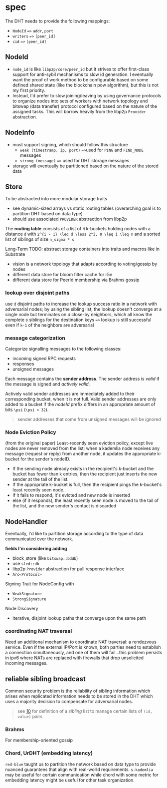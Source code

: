 # spec

The DHT needs to provide the following mappings:
* `NodeId` `=>` `addr`, `port`
* `writers` `=>` `[peer_id]`
* `cid` `=>` `[peer_id]`

## NodeId

* `node_id` is like `libp2p/core/peer_id` but it strives to offer first-class support for anti-sybil mechanisms to slow id generation. I eventually want the proof of work method to be configurable based on some defined shared state (like the blockchain pow algorithm), but this is not my first priority.
* Instead, I'd prefer to slow joining/leaving by using governance protocols to organize nodes into sets of workers with network topology and bitswap (data transfer) protocol configured based on the nature of the assigned tasks. This will borrow heavily from the libp2p `Provider` abstraction.

## NodeInfo

* must support signing, which should follow this structure
    * `weak (timestramp, ip, port)` `=>`used for `PING` and `FIND_NODE` messages
    * `strong (message)` `=>` used for DHT storage messages
* storage will eventually be partitioned based on the nature of the stored data

## Store

To be abstracted into more modular storage traits
- see dynamic-sized arrays vs static routing tables
(overarching goal is to partition DHT based on data type)
- should use associated `PROVIDER` abstraction from libp2p

The **routing table** consists of a list of `N` k-buckets holding nodes with a distance `d` with `2^{i - 1} \leq d \less 2^i, 0 \leq i \leq n` and a sorted list of siblings of size `n_sigma * s`

Long-Term TODO: abstract storage containers into traits and macros like in Substrate
- vision is a network topology that adapts according to voting/gossip by nodes
- different data store for bloom filter cache for r5n
- different data store for PeerId membership via Brahms gossip

### lookup over disjoint paths 

use `d` disjoint paths to increase the lookup success ratio in a network with adversarial nodes; by using the sibling list, the lookup doesn't converge at a single node but terminates on *d* close-by neighbors, which all know the complete *s* siblings for the destination keys `=>` lookup is still successful even if `k-1` of the neighbors are adversarial

### message categorization

Categorize signalling messages to the following classes:
* incoming signed RPC requests
* responses
* unsigned messages

Each message contains the **sender address**. The sender address is *valid* if the message is signed and *actively valid*.

Actively valid sender addresses are immediately added to their corresponding bucket, when it is not full. Valid sender addresses are only added to a bucket if the *nodeId* prefix differs in an appropriate amount of bits `\psi` (`\psi > 32`).
> sender addresses that come from unsigned messages will be ignored

### Node Eviction Policy

(from the original paper) Least-recently seen eviction policy, except live nodes are never removed from the list; when a kademlia node receives any message (request or reply) from another node, it updates the appropriate k-bucket for the sender's nodeID.
- If the sending node already exists in the recipient's k-bucket and the bucket has fewer than k entries, then the recipient just inserts the new sender at the tail of the list.
- If the appropriate k-bucket is full, then the recipient pings the k-bucket's least recently seen node.
- If it fails to respond, it's evicted and new node is inserted
- else (if it responds), the least recently seen node is moved to the tail of the list, and the new sender's contact is discarded

## NodeHandler

Eventually, I'd like to partition storage according to the type of data communicated over the network.

**fields I'm considering adding**
* block_store (like `bitswap::bddb`)
* use `sled::db`
* libp2p `Provider` abstraction for pull response interface
* `Arc<Protocol>`

Signing Trait for NodeConfig with
* `WeakSignature`
* `StrongSignature`

Node Discovery
* iterative, disjoint lookup paths that converge upon the same path

### coordinating NAT traversal

Need an additional mechanism to coordinate NAT traversal: a rendezvous service. Even if the external IP/Port is known, both parties need to establish a connection simultaneously, and one of them will fail...this problem persists in ipv6 where NATs are replaced with firewalls that drop unsolicited incoming messages.

## reliable sibling broadcast

Common security problem is the reliability of sibling information which arises when replicated information needs to be stored in the DHT which uses a majority decision to compensate for adversarial nodes.
> see [10](http://www.cs.kent.edu/~javed/class-IAD06S/papers-2004/gai.pdf) for definition of a *sibling* list to manage certain lists of `(id, value)` pairs

### Brahms

For membership-oriented gossip

### Chord, UrDHT (embedding latency)

`red-blue` taught us to partition the network based on data type to provide nuanced guarantees that align with real-world requirements. `s-kademlia` may be useful for certain communication while chord with some metric for embedding latency might be useful for other task organization.
